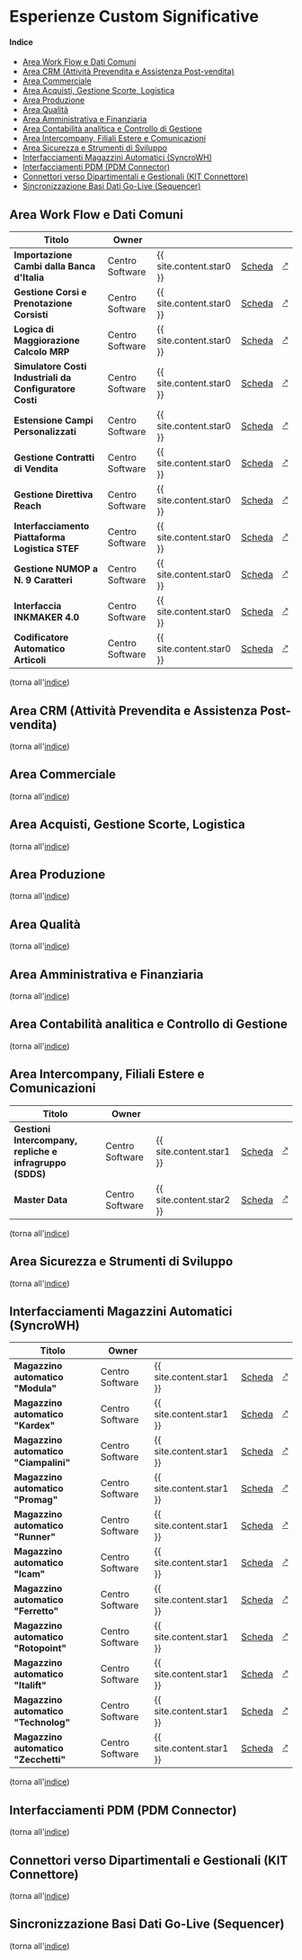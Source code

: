 
# Esperienze Custom Significative

#### Indice

- [Area Work Flow e Dati Comuni](#area-work-flow-e-dati-comuni)
- [Area CRM (Attività Prevendita e Assistenza Post-vendita)](#area-crm-attività-prevendita-e-assistenza-post-vendita)
- [Area Commerciale](#area-commerciale)
- [Area Acquisti, Gestione Scorte, Logistica](#area-acquisti-gestione-scorte-logistica)
- [Area Produzione](#area-produzione)
- [Area Qualità](#area-qualità)
- [Area Amministrativa e Finanziaria](#area-amministrativa-e-finanziaria)
- [Area Contabilità analitica e Controllo di Gestione](#area-contabilità-analitica-e-controllo-di-gestione)
- [Area Intercompany, Filiali Estere e Comunicazioni](#area-intercompany-filiali-estere-e-comunicazioni)
- [Area Sicurezza e Strumenti di Sviluppo](#area-sicurezza-e-strumenti-di-sviluppo)
-	[Interfacciamenti Magazzini Automatici (SyncroWH)](#interfacciamenti-magazzini-automatici-syncrowh)
-	[Interfacciamenti PDM (PDM Connector)](#interfacciamenti-pdm-pdm-connector)
-	[Connettori verso Dipartimentali e Gestionali (KIT Connettore)](#connettori-verso-dipartimentali-e-gestionali-kit-connettore)
-	[Sincronizzazione Basi Dati Go-Live (Sequencer)](#sincronizzazione-basi-dati-go-live-sequencer)



## Area Work Flow e Dati Comuni

| Titolo | Owner | | | |
| - | - | - | - | - |
| **Importazione Cambi dalla Banca d'Italia**             | Centro Software | {{ site.content.star0 }} | [Scheda](./ant_cambibankitalia.md)           | [&#x1f855;](https://github.com/centrosoftware-dev/Custom_Projects_Details/blob/main/contenuto_cambibankitalia.md)|
| **Gestione Corsi e Prenotazione Corsisti**              | Centro Software | {{ site.content.star0 }} | [Scheda](./ant_gestionecorsi.md)             | [&#x1f855;](https://github.com/centrosoftware-dev/Custom_Projects_Details/blob/main/contenuto_gestionecorsi.md) |
| **Logica di Maggiorazione Calcolo MRP**                 | Centro Software | {{ site.content.star0 }} | [Scheda](./ant_maggiorazioneMRP.md)          | [&#x1f855;](https://github.com/centrosoftware-dev/Custom_Projects_Details/blob/main/contenuto_maggiorazioneMRP.md) |
| **Simulatore Costi Industriali da Configuratore Costi** | Centro Software | {{ site.content.star0 }} | [Scheda](./ant_SimulatConfigurCosti.md)      | [&#x1f855;](https://github.com/centrosoftware-dev/Custom_Projects_Details/blob/main/contenuto_SimulatConfigurCosti.md) |
| **Estensione Campi Personalizzati**                     | Centro Software | {{ site.content.star0 }} | [Scheda](./ant_campipersonalizzati.md)       | [&#x1f855;](https://github.com/centrosoftware-dev/Custom_Projects_Details/blob/main/contenuto_campipersonalizzati.md) |
| **Gestione Contratti di Vendita**                       | Centro Software | {{ site.content.star0 }} | [Scheda](./ant_gestionecontrattivendita.md)  | [&#x1f855;](https://github.com/centrosoftware-dev/Custom_Projects_Details/blob/main/contenuto_gestionecontrattivendita.md) |
| **Gestione Direttiva Reach**                            | Centro Software | {{ site.content.star0 }} | [Scheda](./ant_gestionedirettivaREACH.md)    | [&#x1f855;](https://github.com/centrosoftware-dev/Custom_Projects_Details/blob/main/contenuto_gestionedirettivaREACH.md) |
| **Interfacciamento Piattaforma Logistica STEF**         | Centro Software | {{ site.content.star0 }} | [Scheda](./ant_interfacciaSTEF.md)           | [&#x1f855;](https://github.com/centrosoftware-dev/Custom_Projects_Details/blob/main/contenuto_interfacciaSTEF.md) |
| **Gestione NUMOP a N. 9 Caratteri**                     | Centro Software | {{ site.content.star0 }} | [Scheda](./ant_numOP9.md)                    | [&#x1f855;](https://github.com/centrosoftware-dev/Custom_Projects_Details/blob/main/contenuto_numOP9.md) |
| **Interfaccia INKMAKER 4.0**                            | Centro Software | {{ site.content.star0 }} | [Scheda](./ant_interfacciainkmaker.md)       | [&#x1f855;](https://github.com/centrosoftware-dev/Custom_Projects_Details/blob/main/contenuto_interfacciainkmaker.md) |
| **Codificatore Automatico Articoli**                    | Centro Software | {{ site.content.star0 }} | [Scheda](./ant_condificatoreautomaticoart.md)| [&#x1f855;](https://github.com/centrosoftware-dev/Custom_Projects_Details/blob/main/contenuto_condificatoreautomaticoart.md) |

(torna all'[indice](#indice))

## Area CRM (Attività Prevendita e Assistenza Post-vendita)

(torna all'[indice](#indice))

## Area Commerciale

(torna all'[indice](#indice))
## Area Acquisti, Gestione Scorte, Logistica

(torna all'[indice](#indice))
## Area Produzione

(torna all'[indice](#indice))
## Area Qualità

(torna all'[indice](#indice))
## Area Amministrativa e Finanziaria

(torna all'[indice](#indice))
## Area Contabilità analitica e Controllo di Gestione

(torna all'[indice](#indice))
## Area Intercompany, Filiali Estere e Comunicazioni

| Titolo | Owner | | | |
| - | - | - | - | - |
| **Gestioni Intercompany, repliche e infragruppo (SDDS)** | Centro Software | {{ site.content.star1 }} | [Scheda](./ant_sdds.md) | [&#x1f855;](https://github.com/centrosoftware-dev/Custom_Projects_Details/blob/main/contenuto_sdds.md)|
| **Master Data**                                          | Centro Software | {{ site.content.star2 }} | [Scheda](./ant_masterdata.md) | [&#x1f855;](https://github.com/centrosoftware-dev/Custom_Projects_Details/blob/main/contenuto_masterdata.md)|

(torna all'[indice](#indice))
## Area Sicurezza e Strumenti di Sviluppo

(torna all'[indice](#indice))

## Interfacciamenti Magazzini Automatici (SyncroWH)

| Titolo | Owner | | | |
| - | - | - | - | - |
| **Magazzino automatico "Modula"**      | Centro Software | {{ site.content.star1 }} | [Scheda](./ant_syncroWH.md) | [&#x1f855;](https://github.com/centrosoftware-dev/Custom_Projects_Details/blob/main/contenuto_syncroHW.md)|
| **Magazzino automatico "Kardex"**      | Centro Software | {{ site.content.star1 }} | [Scheda](./ant_syncroWH.md) | [&#x1f855;](https://github.com/centrosoftware-dev/Custom_Projects_Details/blob/main/contenuto_syncroHW.md)|
| **Magazzino automatico "Ciampalini"**  | Centro Software | {{ site.content.star1 }} | [Scheda](./ant_syncroWH.md) | [&#x1f855;](https://github.com/centrosoftware-dev/Custom_Projects_Details/blob/main/contenuto_syncroHW.md)|
| **Magazzino automatico "Promag"**      | Centro Software | {{ site.content.star1 }} | [Scheda](./ant_syncroWH.md) | [&#x1f855;](https://github.com/centrosoftware-dev/Custom_Projects_Details/blob/main/contenuto_syncroHW.md)|
| **Magazzino automatico "Runner"**      | Centro Software | {{ site.content.star1 }} | [Scheda](./ant_syncroWH.md) | [&#x1f855;](https://github.com/centrosoftware-dev/Custom_Projects_Details/blob/main/contenuto_syncroHW.md)|
| **Magazzino automatico "Icam"**        | Centro Software | {{ site.content.star1 }} | [Scheda](./ant_syncroWH.md) | [&#x1f855;](https://github.com/centrosoftware-dev/Custom_Projects_Details/blob/main/contenuto_syncroHW.md)|
| **Magazzino automatico "Ferretto"**    | Centro Software | {{ site.content.star1 }} | [Scheda](./ant_syncroWH.md) | [&#x1f855;](https://github.com/centrosoftware-dev/Custom_Projects_Details/blob/main/contenuto_syncroHW.md)|
| **Magazzino automatico "Rotopoint"**   | Centro Software | {{ site.content.star1 }} | [Scheda](./ant_syncroWH.md) | [&#x1f855;](https://github.com/centrosoftware-dev/Custom_Projects_Details/blob/main/contenuto_syncroHW.md)|
| **Magazzino automatico "Italift"**     | Centro Software | {{ site.content.star1 }} | [Scheda](./ant_syncroWH.md) | [&#x1f855;](https://github.com/centrosoftware-dev/Custom_Projects_Details/blob/main/contenuto_syncroHW.md)|
| **Magazzino automatico "Technolog"**   | Centro Software | {{ site.content.star1 }} | [Scheda](./ant_syncroWH.md) | [&#x1f855;](https://github.com/centrosoftware-dev/Custom_Projects_Details/blob/main/contenuto_syncroHW.md)|
| **Magazzino automatico "Zecchetti"**   | Centro Software | {{ site.content.star1 }} | [Scheda](./ant_syncroWH.md) | [&#x1f855;](https://github.com/centrosoftware-dev/Custom_Projects_Details/blob/main/contenuto_syncroHW.md)|

(torna all'[indice](#indice))
## Interfacciamenti PDM (PDM Connector)

(torna all'[indice](#indice))
## Connettori verso Dipartimentali e Gestionali (KIT Connettore)

(torna all'[indice](#indice))
## Sincronizzazione Basi Dati Go-Live (Sequencer)

(torna all'[indice](#indice))







